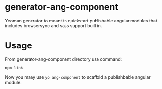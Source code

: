 # generator-ang-component
Yeoman generator to meant to quickstart publishable angular modules that includes browsersync and sass support built in.

# Usage
From generator-ang-component directory use command:
```
npm link
```

Now you many use `yo ang-component` to scaffold a publishbable angular module.
